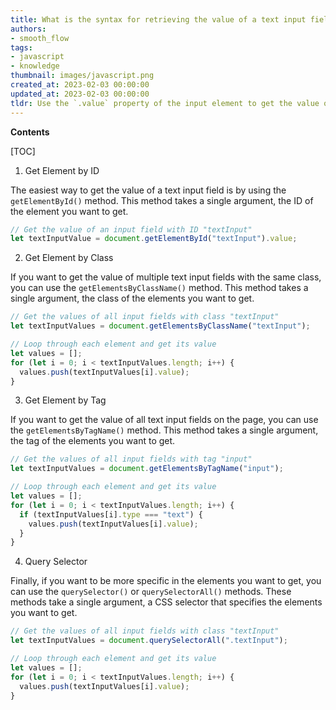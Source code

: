 ```yaml
---
title: What is the syntax for retrieving the value of a text input field using javascript?
authors:
- smooth_flow
tags:
- javascript
- knowledge
thumbnail: images/javascript.png
created_at: 2023-02-03 00:00:00
updated_at: 2023-02-03 00:00:00
tldr: Use the `.value` property of the input element to get the value of the text input field.
---
```


**Contents**

[TOC]

1. Get Element by ID

The easiest way to get the value of a text input field is by using the `getElementById()` method. This method takes a single argument, the ID of the element you want to get.

```javascript
// Get the value of an input field with ID "textInput"
let textInputValue = document.getElementById("textInput").value;
```

2. Get Element by Class

If you want to get the value of multiple text input fields with the same class, you can use the `getElementsByClassName()` method. This method takes a single argument, the class of the elements you want to get.

```javascript
// Get the values of all input fields with class "textInput"
let textInputValues = document.getElementsByClassName("textInput");

// Loop through each element and get its value
let values = [];
for (let i = 0; i < textInputValues.length; i++) {
  values.push(textInputValues[i].value);
}
```

3. Get Element by Tag

If you want to get the value of all text input fields on the page, you can use the `getElementsByTagName()` method. This method takes a single argument, the tag of the elements you want to get.

```javascript
// Get the values of all input fields with tag "input"
let textInputValues = document.getElementsByTagName("input");

// Loop through each element and get its value
let values = [];
for (let i = 0; i < textInputValues.length; i++) {
  if (textInputValues[i].type === "text") {
    values.push(textInputValues[i].value);
  }
}
```

4. Query Selector

Finally, if you want to be more specific in the elements you want to get, you can use the `querySelector()` or `querySelectorAll()` methods. These methods take a single argument, a CSS selector that specifies the elements you want to get.

```javascript
// Get the values of all input fields with class "textInput"
let textInputValues = document.querySelectorAll(".textInput");

// Loop through each element and get its value
let values = [];
for (let i = 0; i < textInputValues.length; i++) {
  values.push(textInputValues[i].value);
}
```
